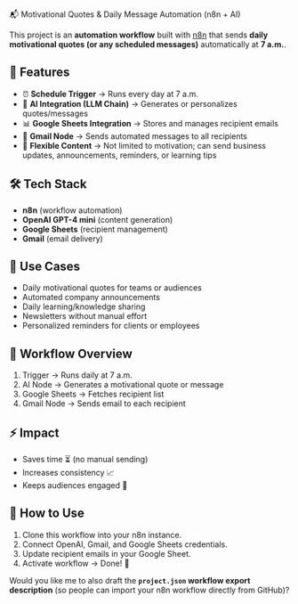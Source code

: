  📬 Motivational Quotes & Daily Message Automation (n8n + AI)

This project is an **automation workflow** built with [n8n](https://n8n.io/) that sends **daily motivational quotes (or any scheduled messages)** automatically at **7 a.m.**.

## 🚀 Features

* ⏰ **Schedule Trigger** → Runs every day at 7 a.m.
* 🤖 **AI Integration (LLM Chain)** → Generates or personalizes quotes/messages
* 📊 **Google Sheets Integration** → Stores and manages recipient emails
* 📧 **Gmail Node** → Sends automated messages to all recipients
* 🔄 **Flexible Content** → Not limited to motivation; can send business updates, announcements, reminders, or learning tips

## 🛠️ Tech Stack

* **n8n** (workflow automation)
* **OpenAI GPT-4 mini** (content generation)
* **Google Sheets** (recipient management)
* **Gmail** (email delivery)

## 🎯 Use Cases

* Daily motivational quotes for teams or audiences
* Automated company announcements
* Daily learning/knowledge sharing
* Newsletters without manual effort
* Personalized reminders for clients or employees

## 📸 Workflow Overview

1. Trigger → Runs daily at 7 a.m.
2. AI Node → Generates a motivational quote or message
3. Google Sheets → Fetches recipient list
4. Gmail Node → Sends email to each recipient

## ⚡ Impact

* Saves time ⏳ (no manual sending)
* Increases consistency 📈
* Keeps audiences engaged 💬

## 🔧 How to Use

1. Clone this workflow into your n8n instance.
2. Connect OpenAI, Gmail, and Google Sheets credentials.
3. Update recipient emails in your Google Sheet.
4. Activate workflow → Done! 🎉


Would you like me to also draft the **`project.json` workflow export description** (so people can import your n8n workflow directly from GitHub)?
